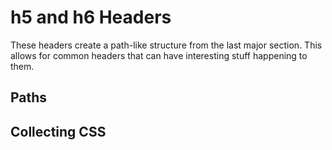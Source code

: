 # h5 and h6 Headers

These headers create a path-like structure from the last major section. This allows for common headers that can have interesting stuff happening to them. 

## Paths

## Collecting CSS


